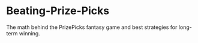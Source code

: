 # Beating-Prize-Picks
The math behind the PrizePicks fantasy game and best strategies for long-term winning.
